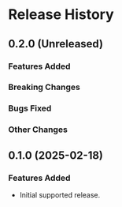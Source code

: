 # Release History

## 0.2.0 (Unreleased)

### Features Added

### Breaking Changes

### Bugs Fixed

### Other Changes

## 0.1.0 (2025-02-18)

### Features Added

- Initial supported release.

